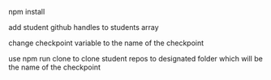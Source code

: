 npm install

add student github handles to students array

change checkpoint variable to the name of the checkpoint

use npm run clone to clone student repos to designated folder which will be the name of the checkpoint
